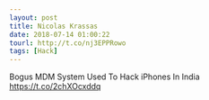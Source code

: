 ```yaml
---
layout: post
title: Nicolas Krassas
date: 2018-07-14 01:00:22
tourl: http://t.co/nj3EPPRowo
tags: [Hack]
---
```

Bogus MDM System Used To Hack iPhones In India https://t.co/2chXOcxddq